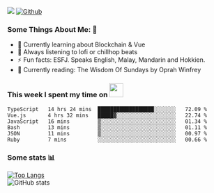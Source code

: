 ![](https://visitor-badge.laobi.icu/badge?page_id=seanho96.seanho96)
[![Github](https://img.shields.io/github/followers/seanho96?label=Follow&style=social)](https://github.com/seanho96)

### Some Things About Me: 👋
- 🌱 Currently learning about Blockchain & Vue
- :musical_note: Always listening to lofi or chillhop beats
- :zap: Fun facts: ESFJ. Speaks English, Malay, Mandarin and Hokkien.
- :book: Currently reading: The Wisdom Of Sundays by Oprah Winfrey

### This week I spent my time on <img src="https://media.giphy.com/media/SvQzkTQb3ZwKcj1QTO/giphy.gif" width="32">

<!--START_SECTION:waka-->

```text
TypeScript   14 hrs 24 mins  ██████████████████░░░░░░░   72.09 %
Vue.js       4 hrs 32 mins   █████▓░░░░░░░░░░░░░░░░░░░   22.74 %
JavaScript   16 mins         ▒░░░░░░░░░░░░░░░░░░░░░░░░   01.34 %
Bash         13 mins         ▒░░░░░░░░░░░░░░░░░░░░░░░░   01.11 %
JSON         11 mins         ▒░░░░░░░░░░░░░░░░░░░░░░░░   00.97 %
Ruby         7 mins          ░░░░░░░░░░░░░░░░░░░░░░░░░   00.66 %
```

<!--END_SECTION:waka-->

### Some stats 📊

[![Top Langs](https://github-readme-stats.vercel.app/api/top-langs/?username=seanho96&layout=compact&theme=graywhite)](https://github.com/anuraghazra/github-readme-stats)
<br/>
![GitHub stats](https://github-readme-stats.vercel.app/api?username=seanho96&show_icons=true&theme=graywhite)

